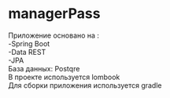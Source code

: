 # managerPass
Приложение основано на :  
-Spring Boot  
-Data REST  
-JPA  
База данных: Postqre  
В проекте используется lombook  
Для сборки приложения используется gradle  
